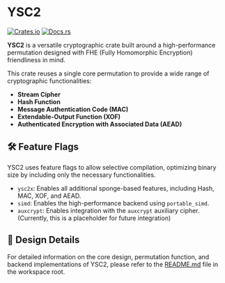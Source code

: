 # YSC2

[![Crates.io](https://img.shields.io/crates/v/ysc2?style=for-the-badge)](https://crates.io/crates/ysc2)
[![Docs.rs](https://img.shields.io/docsrs/ysc2?style=for-the-badge)](https://docs.rs/ysc2)

**YSC2** is a versatile cryptographic crate built around a high-performance permutation designed with FHE (Fully Homomorphic Encryption) friendliness in mind.

This crate reuses a single core permutation to provide a wide range of cryptographic functionalities:

- **Stream Cipher**
- **Hash Function**
- **Message Authentication Code (MAC)**
- **Extendable-Output Function (XOF)**
- **Authenticated Encryption with Associated Data (AEAD)**

## 🛠️ Feature Flags

YSC2 uses feature flags to allow selective compilation, optimizing binary size by including only the necessary functionalities.

- `ysc2x`: Enables all additional sponge-based features, including Hash, MAC, XOF, and AEAD.
- `simd`: Enables the high-performance backend using `portable_simd`.
- `auxcrypt`: Enables integration with the `auxcrypt` auxiliary cipher. (Currently, this is a placeholder for future integration)

## 📖 Design Details

For detailed information on the core design, permutation function, and backend implementations of YSC2, please refer to the [README.md](../README.md) file in the workspace root.